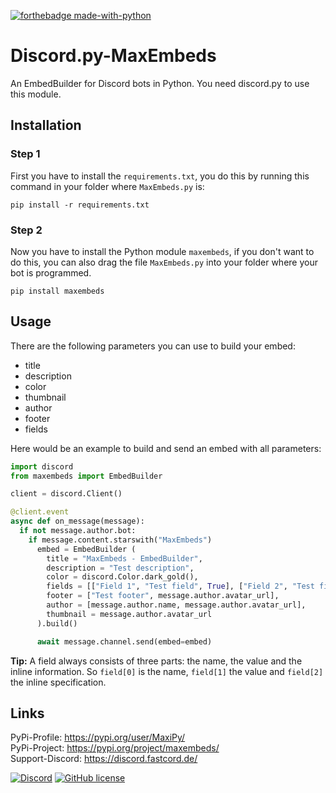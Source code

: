 [![forthebadge made-with-python](http://ForTheBadge.com/images/badges/made-with-python.svg)](https://www.python.org/)
# Discord.py-MaxEmbeds
An EmbedBuilder for Discord bots in Python. You need discord.py to use this module.

## Installation
### Step 1

First you have to install the `requirements.txt`, you do this by running this command in your folder where `MaxEmbeds.py` is:
```
pip install -r requirements.txt
```
### Step 2
Now you have to install the Python module `maxembeds`, if you don't want to do this, you can also drag the file `MaxEmbeds.py` into your folder where your bot is programmed.
```
pip install maxembeds
```

## Usage
There are the following parameters you can use to build your embed:
- title
- description
- color
- thumbnail
- author
- footer
- fields

Here would be an example to build and send an embed with all parameters:
```py
import discord
from maxembeds import EmbedBuilder

client = discord.Client()

@client.event
async def on_message(message):
  if not message.author.bot:
    if message.content.starswith("MaxEmbeds")
      embed = EmbedBuilder (
        title = "MaxEmbeds - EmbedBuilder",
        description = "Test description",
        color = discord.Color.dark_gold(),
        fields = [["Field 1", "Test field", True], ["Field 2", "Test field", True]],
        footer = ["Test footer", message.author.avatar_url],
        author = [message.author.name, message.author.avatar_url],
        thumbnail = message.author.avatar_url
      ).build()

      await message.channel.send(embed=embed)
```

**Tip:** A field always consists of three parts: the name, the value and the inline information. So `field[0]` is the name, `field[1]` the value and `field[2]` the inline specification.

## Links
PyPi-Profile: https://pypi.org/user/MaxiPy/ <br>
PyPi-Project: https://pypi.org/project/maxembeds/ <br>
Support-Discord: https://discord.fastcord.de/ <br>

[![Discord](https://img.shields.io/discord/839563450752958484.svg?label=&logo=discord&logoColor=ffffff&color=7389D8&labelColor=6A7EC2)](https://discord.gg/N2ejzCEeXv) [![GitHub license](https://img.shields.io/github/license/Naereen/StrapDown.js.svg)](https://github.com/IncredibleDesign/Discord.py-MaxEmbeds/blob/main/LICENSE)

